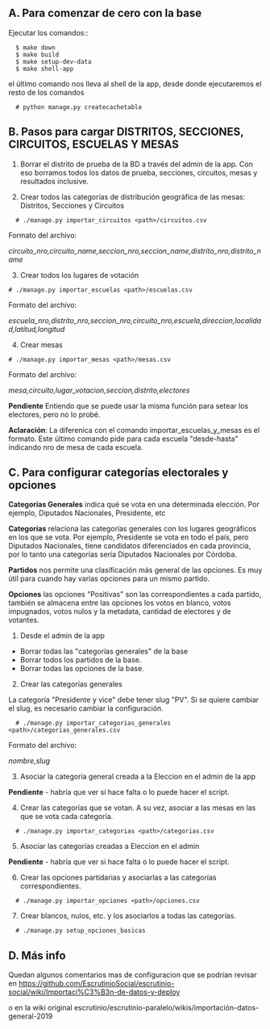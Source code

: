 
## A. Para comenzar de cero con la base
Ejecutar los comandos::
```
  $ make down
  $ make build
  $ make setup-dev-data
  $ make shell-app
```
el último comando nos lleva al shell de la app, desde donde ejecutaremos el resto de los comandos
```
  # python manage.py createcachetable
```

## B. Pasos para cargar DISTRITOS, SECCIONES, CIRCUITOS, ESCUELAS Y MESAS

1) Borrar el distrito de prueba de la BD a través del admin de la app.
Con eso borramos todos los datos de prueba, secciones, circuitos, mesas y resultados inclusive.

2) Crear todos las categorías de distribución geográfica de las mesas: Distritos, Secciones y Circuitos
```
  # ./manage.py importar_circuitos <path>/circuitos.csv
```

Formato del archivo:

*circuito_nro,circuito_name,seccion_nro,seccion_name,distrito_nro,distrito_name*

3) Crear todos los lugares de votación
  ```
  # ./manage.py importar_escuelas <path>/escuelas.csv
  ```

  Formato del archivo:

  *escuela_nro,distrito_nro,seccion_nro,circuito_nro,escuela,direccion,localidad,latitud,longitud*

4) Crear mesas
  ```
  # ./manage.py importar_mesas <path>/mesas.csv
  ```

  Formato del archivo:

  *mesa,circuito,lugar_votacion,seccion,distrito,electores*

  **Pendiente** Entiendo que se puede usar la misma función para setear los electores, pero no lo probé.

  **Aclaración**: La diferenica con el comando importar_escuelas_y_mesas es el formato. Este último comando pide para cada escuela "desde-hasta" indicando nro de mesa de cada escuela.


## C. Para configurar categorías electorales y opciones

**Categorías Generales** indica qué se vota en una determinada elección. Por ejemplo, Diputados Nacionales, Presidente, etc

**Categorías** relaciona las categorías generales con los lugares geográficos en los que se vota. Por ejemplo, Presidente se vota en todo el país, pero Diputados Nacionales, tiene candidatos diferenciados en cada provincia, por lo tanto una categorías sería Diputados Nacionales por Córdoba.

**Partidos** nos permite una clasificación más general de las opciones. Es muy útil para cuando hay varias opciones para un mismo partido.

**Opciones** las opciones "Positivas" son las correspondientes a cada partido, también se almacena entre las opciones los votos en blanco, votos impugnados, votos nulos y la metadata, cantidad de electores y de votantes.

1. Desde el admin de la app
  - Borrar todas las "categorías generales" de la base
  - Borrar todos los partidos de la base.
  - Borrar todas las opciones de la base.

2. Crear las categorías generales

  La categoría "Presidente y vice" debe tener slug "PV". Si se quiere cambiar el slug, es necesario cambiar la configuración.
  ```
    # ./manage.py importar_categorias_generales <path>/categorias_generales.csv
  ```
  Formato del archivo:

  *nombre,slug*


3. Asociar la categoría general creada a la Eleccion en el admin de la app

  **Pendiente**
    - habría que ver si hace falta o lo puede hacer el script.


4. Crear las categorías que se votan. A su vez, asociar a las mesas en las que se vota cada categoría.

  ```
    # ./manage.py importar_categorias <path>/categorias.csv
  ```

5. Asociar las categorías creadas a Eleccion en el admin

  **Pendiente**
    - habría que ver si hace falta o lo puede hacer el script.

6. Crear las opciones partidarias y asociarlas a las categorías correspondientes.
  ```
    # ./manage.py importar_opciones <path>/opciones.csv
  ```

7. Crear blancos, nulos, etc. y los asociarlos a todas las categorías.
  ```
    # ./manage.py setup_opciones_basicas
  ```


## D. Más info

Quedan algunos comentarios mas de configuracion que se podrían revisar en https://github.com/EscrutinioSocial/escrutinio-social/wiki/Importaci%C3%B3n-de-datos-y-deploy

o en la wiki original escrutinio/escrutinio-paralelo/wikis/importación-datos-general-2019
